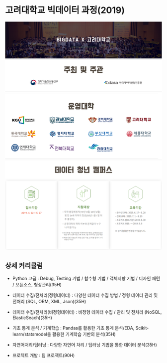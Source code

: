 # 고려대학교 빅데이터 과정(2019)

![main](./image/main.PNG)
![host](./image/host.PNG)
![college_list](./image/college_list.PNG)
![calendar](./image/calendar.PNG)

## 상세 커리큘럼

- Python 고급 : Debug, Testing 기법 / 함수형 기법 / 객체지향 기법 / 디자인 패턴 / 오픈소스, 형상관리(35H)

- 데이터 수집/전처리(정형데이터) : 다양한 데이터 수집 방법 / 정형 데이터 관리 및 전처리 (SQL, ORM, XML, Json)(35H)

- 데이터 수집/전처리(비정형데이터) : 비정형 데이터 수집 / 관리 및 전처리 (NoSQL, ElasticSeach)(35H)

- 기초 통계 분석 / 기계학습 : Pandas를 활용한 기초 통계 분석/EDA, Scikit-learn/statsmodel을 활용한 기계학습 기반의 분석(35H)

- 자연어처리/딥러닝 : 다양한 자연어 처리 / 딥러닝 기법을 통한 데이터 분석(35H)

- 프로젝트 개발 : 팀 프로젝트(90H)